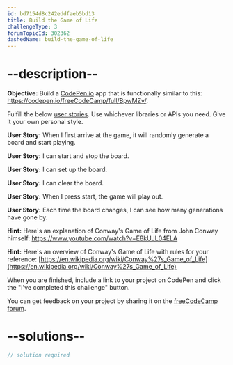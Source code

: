 ```yaml
---
id: bd7154d8c242eddfaeb5bd13
title: Build the Game of Life
challengeType: 3
forumTopicId: 302362
dashedName: build-the-game-of-life
---
```


# --description--

**Objective:** Build a [CodePen.io](https://codepen.io) app that is functionally similar to this: <https://codepen.io/freeCodeCamp/full/BpwMZv/>.

Fulfill the below [user stories](https://en.wikipedia.org/wiki/User_story). Use whichever libraries or APIs you need. Give it your own personal style.

**User Story:** When I first arrive at the game, it will randomly generate a board and start playing.

**User Story:** I can start and stop the board.

**User Story:** I can set up the board.

**User Story:** I can clear the board.

**User Story:** When I press start, the game will play out.

**User Story:** Each time the board changes, I can see how many generations have gone by.

**Hint:** Here's an explanation of Conway's Game of Life from John Conway himself: <https://www.youtube.com/watch?v=E8kUJL04ELA>

**Hint:** Here's an overview of Conway's Game of Life with rules for your reference: [https://en.wikipedia.org/wiki/Conway%27s_Game_of_Life](https://en.wikipedia.org/wiki/Conway%27s_Game_of_Life)

When you are finished, include a link to your project on CodePen and click the "I've completed this challenge" button.

You can get feedback on your project by sharing it on the [freeCodeCamp forum](https://forum.freecodecamp.org/c/project-feedback/409).

# --solutions--

```js
// solution required
```
